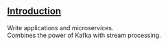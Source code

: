 ## [Introduction](https://kafka.apache.org/23/documentation/streams/)

Write applications and microservices.  
Combines the power of Kafka with stream processing.  
